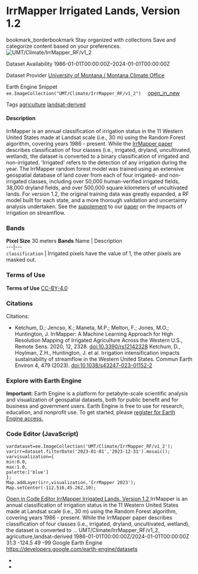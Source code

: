  
#  IrrMapper Irrigated Lands, Version 1.2 
bookmark_borderbookmark Stay organized with collections  Save and categorize content based on your preferences. 
![UMT/Climate/IrrMapper_RF/v1_2](https://developers.google.com/earth-engine/datasets/images/UMT/UMT_Climate_IrrMapper_RF_v1_2_sample.png) 

Dataset Availability
    1986-01-01T00:00:00Z–2024-01-01T00:00:00Z 

Dataset Provider
     [ University of Montana / Montana Climate Office ](https://climate.umt.edu/research/irrmapper/) 

Earth Engine Snippet
     `    ee.ImageCollection("UMT/Climate/IrrMapper_RF/v1_2")   ` [ open_in_new ](https://code.earthengine.google.com/?scriptPath=Examples:Datasets/UMT/UMT_Climate_IrrMapper_RF_v1_2) 

Tags
     [agriculture](https://developers.google.com/earth-engine/datasets/tags/agriculture) [landsat-derived](https://developers.google.com/earth-engine/datasets/tags/landsat-derived)
#### Description
IrrMapper is an annual classification of irrigation status in the 11 Western United States made at Landsat scale (i.e., 30 m) using the Random Forest algorithm, covering years 1986 - present.
While the [IrrMapper paper](https://www.mdpi.com/2072-4292/12/14/2328) describes classification of four classes (i.e., irrigated, dryland, uncultivated, wetland), the dataset is converted to a binary classification of irrigated and non-irrigated.
'Irrigated' refers to the detection of any irrigation during the year. The IrrMapper random forest model was trained using an extensive geospatial database of land cover from each of four irrigated- and non-irrigated classes, including over 50,000 human-verified irrigated fields, 38,000 dryland fields, and over 500,000 square kilometers of uncultivated lands.
For version 1.2, the original training data was greatly expanded, a RF model built for each state, and a more thorough validation and uncertainty analysis undertaken. See the [supplement](https://static-content.springer.com/esm/art%3A10.1038%2Fs43247-023-01152-2/MediaObjects/43247_2023_1152_MOESM3_ESM.docx) to our [paper](https://www.nature.com/articles/s43247-023-01152-2) on the impacts of irrigation on streamflow.
### Bands
**Pixel Size** 30 meters 
**Bands**
Name | Description  
---|---  
`classification` | Irrigated pixels have the value of 1, the other pixels are masked out.  
### Terms of Use
**Terms of Use**
[CC-BY-4.0](https://spdx.org/licenses/CC-BY-4.0.html)
### Citations
Citations:
  * Ketchum, D.; Jencso, K.; Maneta, M.P.; Melton, F.; Jones, M.O.; Huntington, J. IrrMapper: A Machine Learning Approach for High Resolution Mapping of Irrigated Agriculture Across the Western U.S., Remote Sens. 2020, 12, 2328. [doi:10.3390/rs12142328](https://doi.org/10.3390/rs12142328)
Ketchum, D., Hoylman, Z.H., Huntington, J. et al. Irrigation intensification impacts sustainability of streamflow in the Western United States. Commun Earth Environ 4, 479 (2023). [doi:10.1038/s43247-023-01152-2](https://doi.org/10.1038/s43247-023-01152-2)


### Explore with Earth Engine
**Important:** Earth Engine is a platform for petabyte-scale scientific analysis and visualization of geospatial datasets, both for public benefit and for business and government users. Earth Engine is free to use for research, education, and nonprofit use. To get started, please [register for Earth Engine access.](https://console.cloud.google.com/earth-engine)
### Code Editor (JavaScript)
```
vardataset=ee.ImageCollection('UMT/Climate/IrrMapper_RF/v1_2');
varirr=dataset.filterDate('2023-01-01','2023-12-31').mosaic();
varvisualization={
min:0.0,
max:1.0,
palette:['blue']
};
Map.addLayer(irr,visualization,'IrrMapper 2023');
Map.setCenter(-112.516,45.262,10);
```
[ Open in Code Editor ](https://code.earthengine.google.com/?scriptPath=Examples:Datasets/UMT/UMT_Climate_IrrMapper_RF_v1_2)
[ IrrMapper Irrigated Lands, Version 1.2 ](https://developers.google.com/earth-engine/datasets/catalog/UMT_Climate_IrrMapper_RF_v1_2)
IrrMapper is an annual classification of irrigation status in the 11 Western United States made at Landsat scale (i.e., 30 m) using the Random Forest algorithm, covering years 1986 - present. While the IrrMapper paper describes classification of four classes (i.e., irrigated, dryland, uncultivated, wetland), the dataset is converted to …
UMT/Climate/IrrMapper_RF/v1_2, agriculture,landsat-derived 
1986-01-01T00:00:00Z/2024-01-01T00:00:00Z
31.3 -124.5 49 -99 
Google Earth Engine
https://developers.google.com/earth-engine/datasets
  * [ ](https://doi.org/https://climate.umt.edu/research/irrmapper/)
  * [ ](https://doi.org/https://developers.google.com/earth-engine/datasets/catalog/UMT_Climate_IrrMapper_RF_v1_2)


